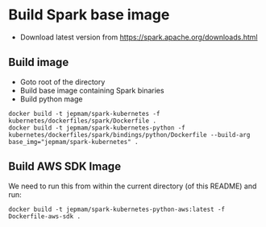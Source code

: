 # Build Spark base image

- Download latest version from https://spark.apache.org/downloads.html

## Build image

- Goto root of the directory
- Build base image containing Spark binaries
- Build python mage

```
docker build -t jepmam/spark-kubernetes -f kubernetes/dockerfiles/spark/Dockerfile .
docker build -t jepmam/spark-kubernetes-python -f kubernetes/dockerfiles/spark/bindings/python/Dockerfile --build-arg base_img="jepmam/spark-kubernetes" .
```

## Build AWS SDK Image

We need to run this from within the current directory (of this README) and run:

```
docker build -t jepmam/spark-kubernetes-python-aws:latest -f Dockerfile-aws-sdk .
```
